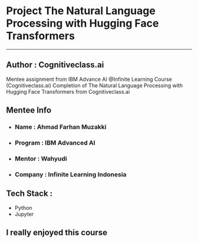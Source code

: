 # Project The Natural Language Processing with Hugging Face Transformers
-----------------------------------------------
## Author : Cognitiveclass.ai
Mentee assignment from IBM Advance AI @Infinite Learning Course (Cognitiveclass.ai) Completion of The Natural Language Processing with Hugging Face Transformers from Cognitiveclass.ai 
## Mentee Info

- ### Name : Ahmad Farhan Muzakki
- ### Program : IBM Advanced AI 
- ### Mentor : Wahyudi
- ### Company : Infinite Learning Indonesia

## Tech Stack :
- Python
- Jupyter
## I really enjoyed this course
